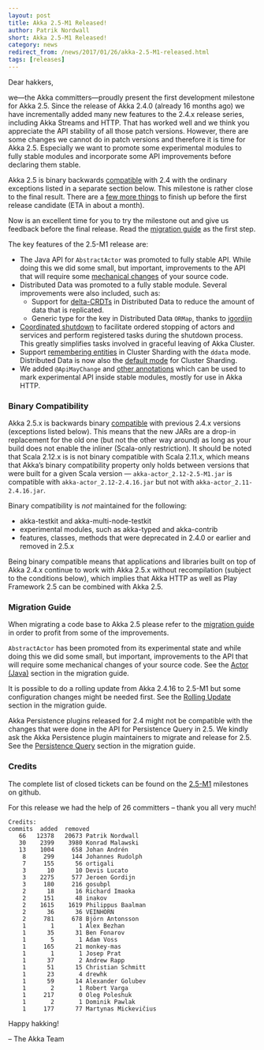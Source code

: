 ```yaml
---
layout: post
title: Akka 2.5-M1 Released!
author: Patrik Nordwall
short: Akka 2.5-M1 Released!
category: news
redirect_from: /news/2017/01/26/akka-2.5-M1-released.html
tags: [releases]
---
```


Dear hakkers,

we—the Akka committers—proudly present the first development milestone for Akka 2.5. Since the release of Akka 2.4.0 (already 16 months ago) we have incrementally added many new features to the 2.4.x release series, including Akka Streams and HTTP. That has worked well and we think you appreciate the API stability of all those patch versions. However, there are some changes we cannot do in patch versions and therefore it is time for Akka 2.5. Especially we want to promote some experimental modules to fully stable modules and incorporate some API improvements before declaring them stable. 

Akka 2.5 is binary backwards [compatible](https://doc.akka.io/docs/akka/2.5//common/binary-compatibility-rules.html) with 2.4 with the ordinary exceptions listed in a separate section below. This milestone is rather close to the final result. There are a [few more things](https://github.com/akka/akka/issues?q=is%3Aopen+is%3Aissue+milestone%3A2.5.0) to finish up before the first release candidate (ETA in about a month).

Now is an excellent time for you to try the milestone out and give us feedback before the final release. Read the [migration guide](https://doc.akka.io/docs/akka/2.5//project/migration-guide-2.4.x-2.5.x.html) as the first step.

The key features of the 2.5-M1 release are:

* The Java API for `AbstractActor` was promoted to fully stable API. While doing this we did some small, but important, improvements to the API that will require some [mechanical changes](https://doc.akka.io/docs/akka/2.5//project/migration-guide-2.4.x-2.5.x.html#Actor__Java_) of your source code.
* Distributed Data was promoted to a fully stable module. Several improvements were also included, such as:
    * Support for [delta-CRDTs](https://doc.akka.io/docs/akka/2.5//scala/distributed-data.html#delta-CRDT) in Distributed Data to reduce the amount of data that is replicated.
    * Generic type for the key in Distributed Data `ORMap`, thanks to [jgordijn](https://github.com/jgordijn)
* [Coordinated shutdown](https://doc.akka.io/docs/akka/2.5//scala/actors.html#Coordinated_Shutdown) to facilitate ordered stopping of actors and services and perform registered tasks during the shutdown process. This greatly simplifies tasks involved in graceful leaving of Akka Cluster.
* Support [remembering entities](https://doc.akka.io/docs/akka/2.5//scala/cluster-sharding.html#Remembering_Entities) in Cluster Sharding with the `ddata` mode. Distributed Data is now also the [default mode](https://doc.akka.io/docs/akka/2.5//scala/cluster-sharding.html#Distributed_Data_vs__Persistence_Mode) for Cluster Sharding.
* We added `@ApiMayChange` and [other annotations](https://github.com/akka/akka/pull/22110/files) which can be used to mark experimental API inside stable modules, mostly for use in Akka HTTP.

### Binary Compatibility

Akka 2.5.x is backwards binary [compatible](https://doc.akka.io/docs/akka/2.5//common/binary-compatibility-rules.html) with previous 2.4.x versions (exceptions listed below). This means that the new JARs are a drop-in replacement for the old one (but not the other way around) as long as your build does not enable the inliner (Scala-only restriction). It should be noted that Scala 2.12.x is is not binary compatible with Scala 2.11.x, which means that Akka’s binary compatibility property only holds between versions that were built for a given Scala version — `akka-actor_2.12-2.5-M1.jar` is compatible with `akka-actor_2.12-2.4.16.jar` but not with `akka-actor_2.11-2.4.16.jar`.

Binary compatibility is *not* maintained for the following:

* akka-testkit and akka-multi-node-testkit
* experimental modules, such as akka-typed and akka-contrib
* features, classes, methods that were deprecated in 2.4.0 or earlier and removed in 2.5.x

Being binary compatible means that applications and libraries built on top of Akka 2.4.x continue to work with Akka 2.5.x without recompilation (subject to the conditions below), which implies that Akka HTTP as well as Play Framework 2.5 can be combined with Akka 2.5.

### Migration Guide

When migrating a code base to Akka 2.5 please refer to the [migration guide](https://doc.akka.io/docs/akka/2.5//project/migration-guide-2.4.x-2.5.x.html) in order to profit from some of the improvements.

`AbstractActor` has been promoted from its experimental state and while doing this we did some small, but important, improvements to the API that will require some mechanical changes of your source code. See the [Actor (Java)](https://doc.akka.io/docs/akka/2.5//project/migration-guide-2.4.x-2.5.x.html#Actor__Java_) section in the migration guide.

It is possible to do a rolling update from Akka 2.4.16 to 2.5-M1 but some configuration changes might be needed first. See the [Rolling Update](https://doc.akka.io/docs/akka/2.5//project/migration-guide-2.4.x-2.5.x.html#Rolling_Update)  section in the migration guide.

Akka Persistence plugins released for 2.4 might not be compatible with the changes that were done in the API for Persistence Query in 2.5. We kindly ask the Akka Persistence plugin maintainers to migrate and release for 2.5. See the [Persistence Query](https://doc.akka.io/docs/akka/2.5//project/migration-guide-2.4.x-2.5.x.html#Persistence_Query) section in the migration guide.

### Credits

The complete list of closed tickets can be found on the [2.5-M1](https://github.com/akka/akka/milestone/32?closed=1) milestones on github.

For this release we had the help of 26 committers – thank you all very much!

~~~
Credits:
commits  added  removed
   66   12378   20673 Patrik Nordwall
   30    2399    3980 Konrad Malawski
   13    1004     658 Johan Andrén
    8     299     144 Johannes Rudolph
    7     155      56 ortigali
    3      10      10 Devis Lucato
    3    2275     577 Jeroen Gordijn
    3     180     216 gosubpl
    2      18      16 Richard Imaoka
    2     151      48 inakov
    2    1615    1619 Philippus Baalman
    2      36      36 VEINHORN
    2     781     678 Björn Antonsson
    1       1       1 Alex Bezhan
    1      35      31 Ben Fonarov
    1       5       1 Adam Voss
    1     165      21 monkey-mas
    1       1       1 Josep Prat
    1      37       2 Andrew Rapp
    1      51      15 Christian Schmitt
    1      23       4 drewhk
    1      59      14 Alexander Golubev
    1       2       1 Robert Varga
    1     217       0 Oleg Poleshuk
    1       2       1 Dominik Pawlak
    1     177      77 Martynas Mickevičius
~~~

Happy hakking!

– The Akka Team
